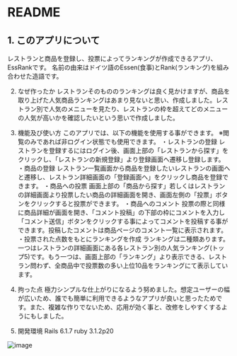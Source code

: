 # README

<h2>1. このアプリについて</h2>
レストランと商品を登録し、投票によってランキングが作成できるアプリ、EssRankです。
名前の由来はドイツ語のEssen(食事)とRank(ランキング)を組み合わせた造語です。

2. なぜ作ったか
レストランそのもののランキングは良く見かけますが、商品を取り上げた人気商品ランキングはあまり見ないと思い、作成しました。レストラン別で人気のメニューを見たり、レストランの枠を超えてどのメニューの人気が高いかを確認したいという思いで作成しました。

3. 機能及び使い方
このアプリでは、以下の機能を使用する事ができます。
※閲覧のみであれば非ログイン状態でも使用できます。
・レストランの登録
レストランを登録するにはログイン後、画面上部の「レストランから探す」をクリックし、「レストランの新規登録」より登録画面へ遷移し登録します。
・商品の登録
レストラン一覧画面から商品を登録したいレストランの画面へと遷移し、レストラン詳細画面の「登録画面へ」をクリックし商品を登録できます。
・商品への投票
画面上部の「商品から探す」若しくはレストランの詳細画面より投票したい商品の詳細画面を開き、画面左側の「投票」ボタンをクリックすると投票ができます。
・商品へのコメント
投票の際と同様に商品詳細が画面を開き、「コメント投稿」の下部の枠にコメントを入力し「コメント送信」ボタンをクリックする事によってコメントを投稿する事ができます。投稿したコメントは商品ページのコメント一覧に表示されます。
・投票された点数をもとにランキングを作成
ランキングは二種類あります。一つはレストランの詳細画面にある各レストラン別の人気ランキング(トップ5)です。もう一つは、画面上部の「ランキング」より表示できる、レストラン問わず、全商品中で投票数の多い上位10品をランキングにて表示しています。

4. 拘った点
極力シンプルな仕上がりになるよう努めました。想定ユーザーの幅が広いため、誰でも簡単に利用できるようなアプリが良いと思ったためです。また、複雑な作りでないため、応用が効く事と、改修をしやすくするようにもしました。

5. 開発環境
Rails 6.1.7
ruby 3.1.2p20


![image](https://user-images.githubusercontent.com/104680845/199909792-991b0302-87dc-4565-a32e-841bdd916f2a.png)

